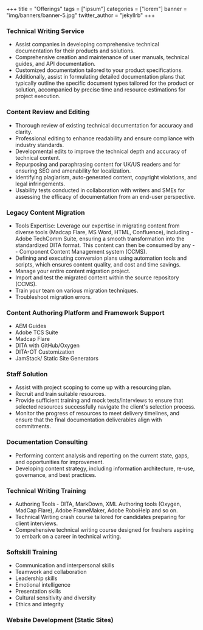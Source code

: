 +++
title = "Offerings"
tags = ["ipsum"]
categories = ["lorem"]
banner = "img/banners/banner-5.jpg"
twitter_author = "jekyllrb"
+++


### Technical Writing Service
- Assist companies in developing comprehensive technical documentation for their products and solutions.
- Comprehensive creation and maintenance of user manuals, technical guides, and API documentation.
- Customized documentation tailored to your product specifications.
- Additionally, assist in formulating detailed documentation plans that typically outline the specific document types tailored for the product or solution, accompanied by precise time and resource estimations for project execution.


### Content Review and Editing
- Thorough review of existing technical documentation for accuracy and clarity.
- Professional editing to enhance readability and ensure compliance with industry standards.
- Developmental edits to improve the technical depth and accuracy of technical content.
- Repurposing and paraphrasing content for UK/US readers and for ensuring SEO and amenability for localization.
- Identifying plagiarism, auto-generated content, copyright violations, and legal infringements.
- Usability tests conducted in collaboration with writers and SMEs for assessing the efficacy of documentation from an end-user perspective.


### Legacy Content Migration
- Tools Expertise: Leverage our expertise in migrating content from diverse tools (Madcap Flare, MS Word, HTML, Confluence), including - Adobe TechComm Suite, ensuring a smooth transformation into the standardized DITA format. This content can then be consumed by any - - Component Content Management system (CCMS).
- Defining and executing conversion plans using automation tools and scripts, which ensures content quality, and cost and time savings.
- Manage your entire content migration project.
- Import and test the migrated content within the source repository (CCMS).
- Train your team on various migration techniques.
- Troubleshoot migration errors.


### Content Authoring Platform and Framework Support
- AEM Guides
- Adobe TCS Suite
- Madcap Flare
- DITA with GitHub/Oxygen
- DITA-OT Customization
- JamStack/ Static Site Generators


### Staff Solution
- Assist with project scoping to come up with a resourcing plan.
- Recruit and train suitable resources.
- Provide sufficient training and mock tests/interviews to ensure that selected resources successfully navigate the client's selection process.
- Monitor the progress of resources to meet delivery timelines, and ensure that the final documentation deliverables align with commitments.


### Documentation Consulting
- Performing content analysis and reporting on the current state, gaps, and opportunities for improvement.
- Developing content strategy, including information architecture, re-use, governance, and best practices.

### Technical Writing Training
- Authoring Tools - DITA, MarkDown, XML Authoring tools (Oxygen, MadCap Flare), Adobe FrameMaker, Adobe RoboHelp and so on.
- Technical Writing crash course tailored for candidates preparing for client interviews.
- Comprehensive technical writing course designed for freshers aspiring to embark on a career in technical writing.


### Softskill Training
- Communication and interpersonal skills
- Teamwork and collaboration
- Leadership skills
- Emotional intelligence
- Presentation skills
- Cultural sensitivity and diversity
- Ethics and integrity

### Website Development (Static Sites)